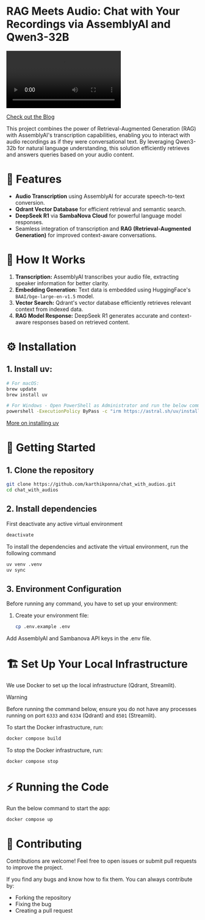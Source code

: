 # RAG Meets Audio: Chat with Your Recordings via AssemblyAI and Qwen3-32B

<video src="https://github.com/user-attachments/assets/3590e0cf-9576-4abc-97a7-e2b63274d9c0"/></video>

[Check out the Blog](https://www.analyticsvidhya.com/blog/2025/03/audio-rag/)

This project combines the power of Retrieval-Augmented Generation (RAG) with AssemblyAI's transcription capabilities, enabling you to interact with audio recordings as if they were conversational text. By leveraging Qwen3-32b for natural language understanding, this solution efficiently retrieves and answers queries based on your audio content.

# 🚀 Features
- **Audio Transcription** using AssemblyAI for accurate speech-to-text conversion.
- **Qdrant Vector Database** for efficient retrieval and semantic search.
- **DeepSeek R1** via **SambaNova Cloud** for powerful language model responses.
- Seamless integration of transcription and **RAG (Retrieval-Augmented Generation)** for improved context-aware conversations.

# 🧠 How It Works
1. **Transcription:** AssemblyAI transcribes your audio file, extracting speaker information for better clarity.
2. **Embedding Generation:** Text data is embedded using HuggingFace's `BAAI/bge-large-en-v1.5` model.
3. **Vector Search:** Qdrant's vector database efficiently retrieves relevant context from indexed data.
4. **RAG Model Response:** DeepSeek R1 generates accurate and context-aware responses based on retrieved content.

# **⚙️ Installation**

## 1. **Install uv**:
```bash
# For macOS:
brew update
brew install uv

# For Windows - Open PowerShell as Administrator and run the below command:
powershell -ExecutionPolicy ByPass -c "irm https://astral.sh/uv/install.ps1 | iex"
```

[More on installing uv](https://docs.astral.sh/uv/getting-started/installation/)


# **🎯 Getting Started**

## 1. Clone the repository
   ```bash
   git clone https://github.com/karthikponna/chat_with_audios.git
   cd chat_with_audios
   ```
## 2. Install dependencies

First deactivate any active virtual environment

```bash
deactivate
```

To install the dependencies and activate the virtual environment, run the following command

```bash
uv venv .venv
uv sync
```

## 3. Environment Configuration

Before running any command, you have to set up your environment:
1. Create your environment file:
   ```bash
   cp .env.example .env
   ```

Add AssemblyAI and Sambanova API keys in the .env file.

# 🏗️ Set Up Your Local Infrastructure

We use Docker to set up the local infrastructure (Qdrant, Streamlit).

> [!WARNING]
> Before running the command below, ensure you do not have any processes running on port `6333` and `6334` (Qdrant) and `8501` (Streamlit).

To start the Docker infrastructure, run:
```bash
docker compose build
```

To stop the Docker infrastructure, run:
```bash
docker compose stop
```

# ⚡️ Running the Code

Run the below command to start the app:
```bash
docker compose up
```

# 🙌 Contributing
Contributions are welcome! Feel free to open issues or submit pull requests to improve the project.

If you find any bugs and know how to fix them. You can always contribute by:

- Forking the repository
- Fixing the bug
- Creating a pull request
